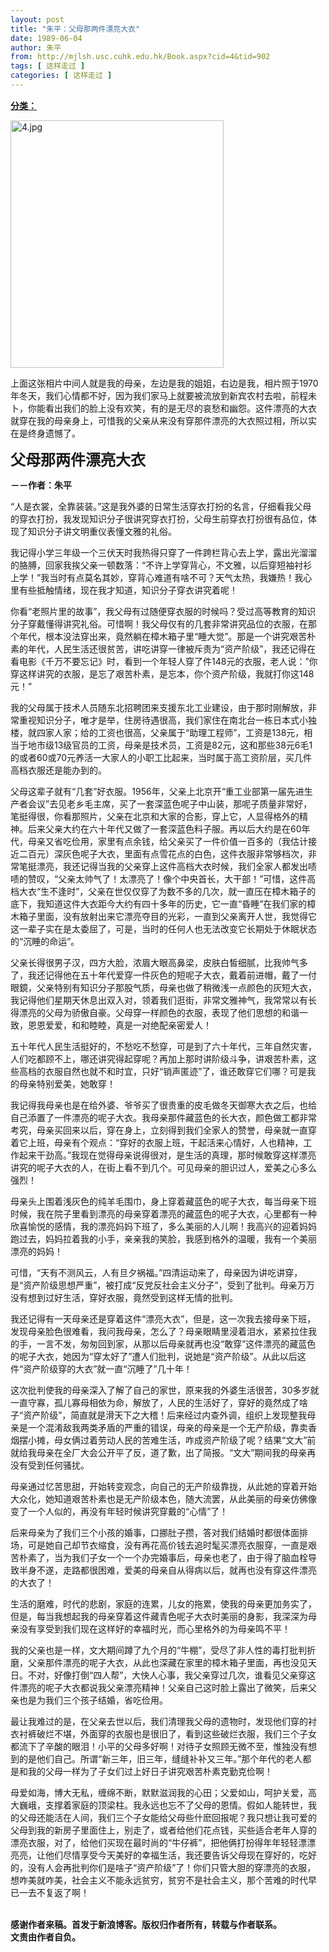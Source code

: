 ```yaml
---
layout: post
title: "朱平：父母那两件漂亮大衣"
date: 1989-06-04
author: 朱平
from: http://mjlsh.usc.cuhk.edu.hk/Book.aspx?cid=4&tid=902
tags: [ 这样走过 ]
categories: [ 这样走过 ]
---
```


<div style="margin: 15px 10px 10px 0px;">
 <div>
  <span id="ctl00_ContentPlaceHolder1_chapter1_SubjectLabel" style="font-weight:bold;text-decoration:underline;">
   分类：
  </span>
 </div>
 <p>
  <img align="top" alt="4.jpg" border="0" height="396" src="http://mjlsh.usc.cuhk.edu.hk/medias/contents/902/zhu/4.jpg" width="341"/>
 </p>
 <p>
  上面这张相片中间人就是我的母亲，左边是我的姐姐，右边是我，相片照于1970年冬天，我们心情都不好，因为我们家马上就要被流放到新宾农村去啦，前程未卜，你能看出我们的脸上没有欢笑，有的是无尽的哀愁和幽怨。这件漂亮的大衣就穿在我的母亲身上，可惜我的父亲从来没有穿那件漂亮的大衣照过相，所以实在是终身遗憾了。
 </p>
 <p>
  <strong>
   <font size="5">
    父母那两件漂亮大衣
   </font>
  </strong>
 </p>
 <p>
  <strong>
   －－作者：朱平
  </strong>
 </p>
 <p>
  “人是衣裳，全靠装装。”这是我外婆的日常生活穿衣打扮的名言，仔细看我父母的穿衣打扮，我发现知识分子很讲究穿衣打扮，父母生前穿衣打扮很有品位，体现了知识分子讲文明重仪表懂文雅的礼俗。
 </p>
 <p>
  我记得小学三年级一个三伏天时我热得只穿了一件跨栏背心去上学，露出光溜溜的胳膊，回家我挨父亲一顿数落：“不许上学穿背心，不文雅，以后穿短袖衬衫上学！”我当时有点莫名其妙，穿背心难道有啥不可？天气太热，我嫌热！我心里有些抵触情绪，现在我才知道，知识分子穿衣讲究着呢！
 </p>
 <p>
  你看“老照片里的故事”，我父母有过随便穿衣服的时候吗？受过高等教育的知识分子穿戴懂得讲究礼俗。可惜啊！我父母仅有的几套非常讲究品位的衣服，在那个年代，根本没法穿出来，竟然躺在樟木箱子里“睡大觉”。那是一个讲究艰苦朴素的年代，人民生活还很贫苦，讲吃讲穿一律被斥责为“资产阶级”，我还记得在看电影《千万不要忘记》时，看到一个年轻人穿了件148元的衣服，老人说：”你穿这样讲究的衣服，是忘了艰苦朴素，是忘本，你个资产阶级，我就打你这148元！”
 </p>
 <p>
  我的父母属于技术人员随东北招聘团来支援东北工业建设，由于那时刚解放，非常重视知识分子，唯才是举，住房待遇很高，我们家住在南北台一栋日本式小独楼，就四家人家；给的工资也很高，父亲属于“助理工程师”，工资是138元，相当于地市级13级官员的工资，母亲是技术员，工资是82元，这和那些38元6毛1的或者60或70元养活一大家人的小职工比起来，当时属于高工资阶层，买几件高档衣服还是能办到的。
 </p>
 <p>
  父母这辈子就有“几套”好衣服。1956年，父亲上北京开“重工业部第一届先进生产者会议”去见老乡毛主席，买了一套深蓝色呢子中山装，那呢子质量非常好，笔挺得很，你看那照片，父亲在北京和大家的合影，穿上它，人显得格外的精神。后来父亲大约在六十年代又做了一套深蓝色料子服。再以后大约是在60年代，母亲又省吃俭用，家里有点余钱，给父亲买了一件价值一百多的（我估计接近二百元）深灰色呢子大衣，里面有点雪花点的白色，这件衣服非常够档次，非常笔挺漂亮，我还记得当我的父亲穿上这件高档大衣时候，我们全家人都发出啧啧的赞叹，“父亲太帅气了！太漂亮了！像个中央首长，大干部！”可惜，这件高档大衣“生不逢时”，父亲在世仅仅穿了为数不多的几次，就一直压在樟木箱子的底下，我知道这件大衣距今大约有四十多年的历史，它一直“昏睡”在我们家的樟木箱子里面，没有放射出来它漂亮夺目的光彩，一直到父亲离开人世，我觉得它这一辈子实在是太委屈了，可是，当时的任何人也无法改变它长期处于休眠状态的“沉睡的命运”。
 </p>
 <p>
  父亲长得很男子汉，四方大脸，浓眉大眼高鼻梁，皮肤白皙细腻，比我帅气多了，我还记得他在五十年代爱穿一件灰色的短呢子大衣，戴着前进帽，戴了一付眼鏡，父亲特别有知识分子那股气质，母亲也做了稍微浅一点颜色的灰短大衣，我记得他们星期天休息出双入对，领着我们逛街，非常文雅神气，我常常以有长得漂亮的父母为骄傲自豪。父母穿一样颜色的衣服，表现了他们思想的和谐一致，恩恩爱爱，和和睦睦，真是一对绝配亲密爱人！
 </p>
 <p>
  五十年代人民生活挺好的，不愁吃不愁穿，可是到了六十年代，三年自然灾害，人们吃都顾不上，哪还讲究得起穿呢？再加上那时讲阶级斗争，讲艰苦朴素，这些高档的衣服自然也就不和时宜，只好“销声匿迹”了，谁还敢穿它们哪？可是我的母亲特别爱美，她敢穿！
 </p>
 <p>
  我记得我母亲也是在给外婆、爷爷买了很贵重的皮毛做冬天御寒大衣之后，也给自己添置了一件漂亮的呢子大衣。我母亲那件藏蓝色的长大衣，颜色做工都非常考究，母亲买回来以后，穿在身上，立刻得到我们全家人的赞誉，母亲就一直穿着它上班，母亲有个观点：“穿好的衣服上班，干起活来心情好，人也精神，工作起来干劲高。”我现在觉得母亲说得很对，是生活的真理，那时候敢穿这样漂亮讲究的呢子大衣的人，在街上看不到几个。可见母亲的胆识过人，爱美之心多么强烈！
 </p>
 <p>
  母亲头上围着浅灰色的纯羊毛围巾，身上穿着藏蓝色的呢子大衣，每当母亲下班时候，我在院子里看到漂亮的母亲穿着漂亮的藏蓝色的呢子大衣，心里都有一种欣喜愉悦的感情，我的漂亮妈妈下班了，多么美丽的人儿啊！我高兴的迎着妈妈跑过去，妈妈拉着我的小手，亲亲我的笑脸，我感到格外的温暖，我有一个美丽漂亮的妈妈！
 </p>
 <p>
  可惜，“天有不测风云，人有旦夕祸福。”四清运动来了，母亲因为讲吃讲穿，是“资产阶级思想严重”，被打成“反党反社会主义分子”，受到了批判。母亲万万没有想到过好生活，穿好衣服，竟然受到这样无情的批判。
 </p>
 <p>
  我还记得有一天母亲还是穿着这件“漂亮大衣”，但是，这一次我去接母亲下班，发现母亲脸色很难看，我问我母亲，怎么了？母亲眼睛里浸着泪水，紧紧拉住我的手，一言不发，匆匆回到家，从那以后母亲就再也没“敢穿”这件漂亮的藏蓝色的呢子大衣，她因为“穿太好了”遭人们批判，说她是“资产阶级”。从此以后这件“资产阶级穿的大衣”就一直“沉睡了”几十年！
 </p>
 <p>
  这次批判使我的母亲深入了解了自己的家世，原来我的外婆生活很苦，30多岁就一直守寡，孤儿寡母相依为命，解放了，人民的生活好了，穿好的竟然成了啥子“资产阶级”，简直就是滑天下之大稽！后来经过内查外调，组织上发现整我母亲是一个混淆敌我两类矛盾的严重的错误，母亲的母亲是一个无产阶级，靠卖香烟摆小摊，母女俩过着劳动人民的苦难生活，咋成资产阶级了呢？结果“文大”前就给我母亲在全厂大会公开平了反，道了歉，出了简报。“文大”期间我的母亲再没有受到任何骚扰。
 </p>
 <p>
  母亲通过忆苦思甜，开始转变观念，向自己的无产阶级靠拢，从此她的穿着开始大众化，她知道艰苦朴素也是无产阶级本色，随大流罢，从此美丽的母亲仿佛像变了一个人似的，再没有年轻时候讲究穿戴的“心情”了！
 </p>
 <p>
  后来母亲为了我们三个小孩的婚事，口挪肚子攒，答对我们结婚时都很体面排场，可是她自己却节衣缩食，没有再花高价钱去追时髦买漂亮衣服穿，一直是艰苦朴素了，当为我们子女一个一个办完婚事后，母亲也老了，由于得了脑血栓导致半身不遂，走路都很困难，爱美的母亲自从得病以后，就再也没有穿这件漂亮的大衣了！
 </p>
 <p>
  生活的磨难，时代的悲剧，家庭的连累，儿女的拖累，使我的母亲更加务实了，但是，每当我想起我的母亲穿着这件藏青色呢子大衣时美丽的身影，我深深为母亲没有享受到我们现在这样好的幸福时光，而心里格外的为母亲鸣不平！
 </p>
 <p>
  我的父亲也是一样，文大期间蹲了九个月的“牛棚”，受尽了非人性的毒打批判折磨，父亲那件漂亮的呢子大衣，从此也深藏在家里的樟木箱子里面，再也没见天日。不对，好像打倒“四人帮”，大快人心事，我父亲穿过几次，谁看见父亲穿这件漂亮的呢子大衣都说我父亲漂亮精神！父亲自己这时脸上露出了微笑，后来父亲也是为我们三个孩子结婚，省吃俭用。
 </p>
 <p>
  最让我难过的是，在父亲去世以后，我们清理我父母的遗物时，发现他们穿的衬衣衬裤破烂不堪，外面穿的衣服也是很旧了，看到这些破烂衣服，我们三个子女都流下了辛酸的眼泪！小平的父母多好啊！对待子女照顾无微不至，惟独没有想到的是他们自己。所谓“新三年，旧三年，缝缝补补又三年。”那个年代的老人都是和我的父母一样为了子女们过上好日子讲究艰苦朴素克勤克俭啊！
 </p>
 <p>
  母爱如海，博大无私，缠绵不断，默默滋润我的心田；父爱如山，呵护关爱，高大巍峨，支撑着家庭的顶梁柱。我永远也忘不了父母的恩情。假如人能转世，我的父母还能活在人间，我们三个子女能给父母些什麽回报呢？我只想让我可爱的父母到我的新房子里面住上，别走了，或者给他们花点钱，买些适合老年人穿的漂亮衣服，对了，给他们买现在最时尚的“牛仔裤”，把他俩打扮得年年轻轻漂漂亮亮，让他们尽情享受今天美好的幸福生活，我还要告诉父母现在穿好的，吃好的，没有人会再批判你们是啥子“资产阶级”了！你们只管大胆的穿漂亮的衣服，想咋美就咋美，社会主义不能永远贫穷，贫穷不是社会主义，那个苦难的时代早已一去不复返了啊！
 </p>
 <p>
  <br/>
  <strong>
   感谢作者来稿。首发于新浪博客。版权归作者所有，转载与作者联系。
   <br/>
   文责由作者自负。
  </strong>
 </p>
</div>

